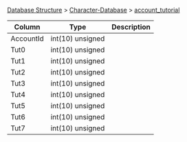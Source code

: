 [Database Structure](Database-Structure) > [Character-Database](Character-Database) > [account_tutorial](account_tutorial)

Column | Type | Description
--- | --- | ---
AccountId | int(10) unsigned | 
Tut0 | int(10) unsigned | 
Tut1 | int(10) unsigned | 
Tut2 | int(10) unsigned | 
Tut3 | int(10) unsigned | 
Tut4 | int(10) unsigned | 
Tut5 | int(10) unsigned | 
Tut6 | int(10) unsigned | 
Tut7 | int(10) unsigned | 
